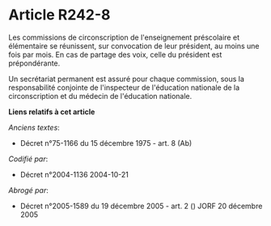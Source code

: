 # Article R242-8

Les commissions de circonscription de l'enseignement préscolaire et élémentaire se réunissent, sur convocation de leur
président, au moins une fois par mois. En cas de partage des voix, celle du président est prépondérante.

Un secrétariat permanent est assuré pour chaque commission, sous la responsabilité conjointe de l'inspecteur de l'éducation
nationale de la circonscription et du médecin de l'éducation nationale.

**Liens relatifs à cet article**

_Anciens textes_:

  - Décret n°75-1166 du 15 décembre 1975 - art. 8 (Ab)

_Codifié par_:

  - Décret n°2004-1136 2004-10-21

_Abrogé par_:

  - Décret n°2005-1589 du 19 décembre 2005 - art. 2 () JORF 20 décembre 2005
